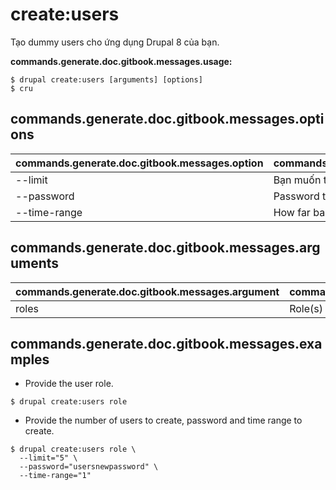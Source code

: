 # create:users
Tạo dummy users cho ứng dụng Drupal 8 của bạn.

**commands.generate.doc.gitbook.messages.usage:**
```
$ drupal create:users [arguments] [options]
$ cru  
```

## commands.generate.doc.gitbook.messages.options
commands.generate.doc.gitbook.messages.option | commands.generate.doc.gitbook.messages.details
-------|-------------
--limit | Bạn muốn tạo bao nhiêu user?
--password | Password to be set to users created
--time-range | How far back in time should the users be dated

## commands.generate.doc.gitbook.messages.arguments
commands.generate.doc.gitbook.messages.argument | commands.generate.doc.gitbook.messages.details
---------|-------------
roles | Role(s) được sử dụng trong user creation

## commands.generate.doc.gitbook.messages.examples
* Provide the user role.
```
$ drupal create:users role
```
* Provide the number of users to create, password and time range to create.
```
$ drupal create:users role \
  --limit="5" \
  --password="usersnewpassword" \
  --time-range="1"

```
